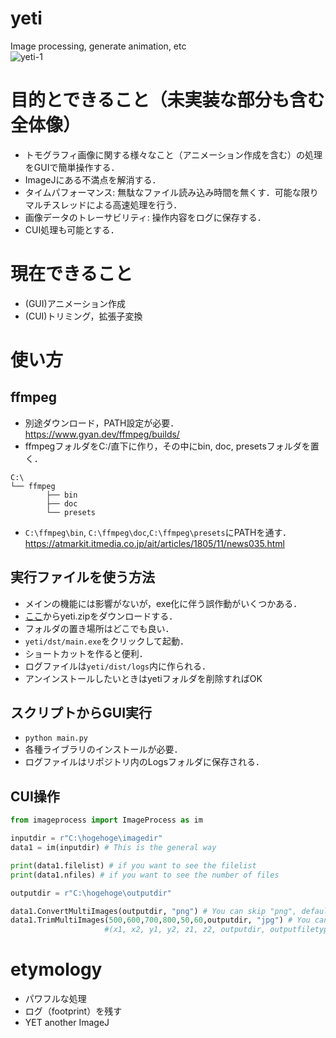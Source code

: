 # yeti
Image processing, generate animation, etc   
![yeti-1](https://user-images.githubusercontent.com/61795460/218634393-d48fac83-5b90-4ec7-9860-59b73c62a80f.png)

# 目的とできること（未実装な部分も含む全体像）
- トモグラフィ画像に関する様々なこと（アニメーション作成を含む）の処理をGUIで簡単操作する．
- ImageJにある不満点を解消する．
- タイムパフォーマンス: 無駄なファイル読み込み時間を無くす．可能な限りマルチスレッドによる高速処理を行う．
- 画像データのトレーサビリティ: 操作内容をログに保存する．
- CUI処理も可能とする．

# 現在できること
- (GUI)アニメーション作成
- (CUI)トリミング，拡張子変換

# 使い方
## ffmpeg
- 別途ダウンロード，PATH設定が必要．  
https://www.gyan.dev/ffmpeg/builds/
- ffmpegフォルダをC:/直下に作り，その中にbin, doc, presetsフォルダを置く．   
```
C:\
└── ffmpeg   
        ├── bin   
        ├── doc   
        └── presets   
```
- `C:\ffmpeg\bin`, `C:\ffmpeg\doc`,`C:\ffmpeg\presets`にPATHを通す．    
https://atmarkit.itmedia.co.jp/ait/articles/1805/11/news035.html
## 実行ファイルを使う方法
- メインの機能には影響がないが，exe化に伴う誤作動がいくつかある．
- [ここ](https://github.com/hokudai-paleo/yeti/releases)からyeti.zipをダウンロードする．
- フォルダの置き場所はどこでも良い．
- `yeti/dst/main.exe`をクリックして起動．
- ショートカットを作ると便利．
- ログファイルは`yeti/dist/logs`内に作られる．
- アンインストールしたいときはyetiフォルダを削除すればOK
## スクリプトからGUI実行
- `python main.py`
- 各種ライブラリのインストールが必要．
- ログファイルはリポジトリ内のLogsフォルダに保存される．
## CUI操作
```python
from imageprocess import ImageProcess as im

inputdir = r"C:\hogehoge\imagedir"
data1 = im(inputdir) # This is the general way

print(data1.filelist) # if you want to see the filelist
print(data1.nfiles) # if you want to see the number of files

outputdir = r"C:\hogehoge\outputdir"

data1.ConvertMultiImages(outputdir, "png") # You can skip "png", default=tif
data1.TrimMultiImages(500,600,700,800,50,60,outputdir, "jpg") # You can skip "jpg", default=tif
                     #(x1, x2, y1, y2, z1, z2, outputdir, outputfiletype)
```


# etymology
- パワフルな処理
- ログ（footprint）を残す
- YET another ImageJ
